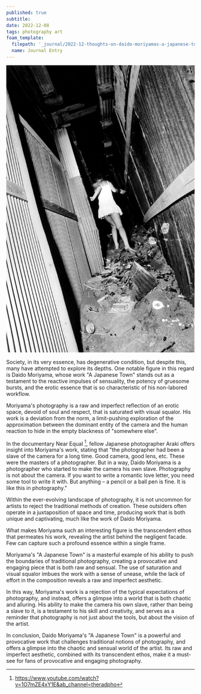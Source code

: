 ```yaml
---
published: true
subtitle:
date: 2022-12-08
tags: photography art
foam_template:
  filepath: '_journal/2022-12-thoughts-on-daido-moriyamas-a-japanese-town.md'
  name: Journal Entry
---
```


![](/images/a_japanese_town.jpg)

Society, in its very essence, has degenerative condition, but despite this, many have attempted to explore its depths. One notable figure in this regard is Daido Moriyama, whose work "A Japanese Town" stands out as a testament to the reactive impulses of sensuality, the potency of gruesome bursts, and the erotic essence that is so characteristic of his non-labored workflow.

Moriyama's photography is a raw and imperfect reflection of an erotic space, devoid of soul and respect, that is saturated with visual squalor. His work is a deviation from the norm, a limit-pushing exploration of the approximation between the dominant entity of the camera and the human reaction to hide in the empty blackness of "somewhere else".

In the documentary Near Equal [^1], fellow Japanese photographer Araki offers insight into Moriyama's work, stating that "the photographer had been a slave of the camera for a long time. Good camera, good lens, etc. These were the masters of a photographer. But in a way, Daido Moriyama is a photographer who started to make the camera his own slave. Photography is not about the camera. If you want to write a romantic love letter, you need some tool to write it with. But anything – a pencil or a ball pen is fine. It is like this in photography."

Within the ever-evolving landscape of photography, it is not uncommon for artists to reject the traditional methods of creation. These outsiders often operate in a juxtaposition of space and time, producing work that is both unique and captivating, much like the work of Daido Moriyama.

What makes Moriyama such an interesting figure is the transcendent ethos that permeates his work, revealing the artist behind the negligent facade. Few can capture such a profound essence within a single frame.

Moriyama's "A Japanese Town" is a masterful example of his ability to push the boundaries of traditional photography, creating a provocative and engaging piece that is both raw and sensual. The use of saturation and visual squalor imbues the work with a sense of unease, while the lack of effort in the composition reveals a raw and imperfect aesthetic.

In this way, Moriyama's work is a rejection of the typical expectations of photography, and instead, offers a glimpse into a world that is both chaotic and alluring. His ability to make the camera his own slave, rather than being a slave to it, is a testament to his skill and creativity, and serves as a reminder that photography is not just about the tools, but about the vision of the artist.

In conclusion, Daido Moriyama's "A Japanese Town" is a powerful and provocative work that challenges traditional notions of photography, and offers a glimpse into the chaotic and sensual world of the artist. Its raw and imperfect aesthetic, combined with its transcendent ethos, make it a must-see for fans of provocative and engaging photography.

[^1]: https://www.youtube.com/watch?v=1O7mZE4xY1E&ab_channel=theradpho